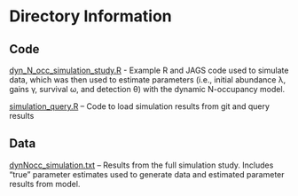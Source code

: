 # Directory Information

## Code

[dyn_N_occ_simulation_study.R](https://github.com/zipkinlab/Rossman_etal_2016_Ecol/blob/master/Simulation%20Study/dyn_N_occ_simulation_study.R) - Example R and JAGS code used to simulate data, which was then used to estimate parameters (i.e., initial abundance λ, gains γ, survival ω, and detection θ) with the dynamic N-occupancy model.

[simulation_query.R](https://github.com/zipkinlab/Rossman_etal_2016_Ecol/blob/master/Simulation%20Study/simulation_query.R) – Code to load simulation results from git and query results

## Data

[dynNocc_simulation.txt](https://github.com/zipkinlab/Rossman_etal_2016_Ecol/blob/master/Simulation%20Study/dynNocc_simulation.txt) – Results from the full simulation study. Includes “true” parameter estimates used to generate data and estimated parameter results from model.
